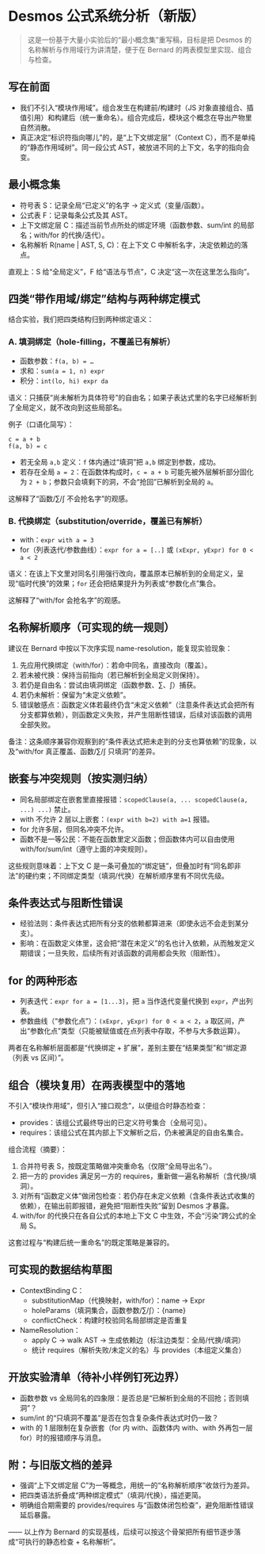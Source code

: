 # Desmos 公式系统分析（新版）

> 这是一份基于大量小实验后的“最小概念集”重写稿，目标是把 Desmos 的名称解析与作用域行为讲清楚，便于在 Bernard 的两表模型里实现、组合与检查。

## 写在前面

- 我们不引入“模块作用域”。组合发生在构建前/构建时（JS 对象直接组合、插值引用）和构建后（统一重命名）。组合完成后，模块这个概念在导出产物里自然消散。
- 真正决定“标识符指向哪儿”的，是“上下文绑定层”（Context C），而不是单纯的“静态作用域树”。同一段公式 AST，被放进不同的上下文，名字的指向会变。

## 最小概念集

- 符号表 S：记录全局“已定义”的名字 → 定义式（变量/函数）。
- 公式表 F：记录每条公式及其 AST。 
- 上下文绑定层 C：描述当前节点所处的绑定环境（函数参数、sum/int 的局部名；with/for 的代换/迭代）。
- 名称解析 R(name | AST, S, C)：在上下文 C 中解析名字，决定依赖边的落点。

直观上：S 给“全局定义”，F 给“语法与节点”，C 决定“这一次在这里怎么指向”。

## 四类“带作用域/绑定”结构与两种绑定模式

结合实验，我们把四类结构归到两种绑定语义：

### A. 填洞绑定（hole-filling，不覆盖已有解析）

- 函数参数：`f(a, b) = …`
- 求和：`sum(a = 1, n) expr`
- 积分：`int(lo, hi) expr da`

语义：只捕获“尚未解析为具体符号”的自由名；如果子表达式里的名字已经解析到了全局定义，就不改向到这些局部名。

例子（口语化简写）：

```text
c = a + b
f(a, b) = c
```

- 若无全局 `a,b` 定义：`f` 体内通过“填洞”把 `a,b` 绑定到参数，成功。
- 若存在全局 `a = 2`：在函数体构成时，`c = a + b` 可能先被外层解析部分固化为 `2 + b`；参数只会填剩下的洞，不会“抢回”已解析到全局的 `a`。

这解释了“函数/∑/∫ 不会抢名字”的观感。

### B. 代换绑定（substitution/override，覆盖已有解析）

- with：`expr with a = 3`
- for（列表迭代/参数曲线）：`expr for a = [..]` 或 `(xExpr, yExpr) for 0 < a < 2`

语义：在该上下文里对同名引用强行改向，覆盖原本已解析到的全局定义，呈现“临时代换”的效果；`for` 还会把结果提升为列表或“参数化点”集合。

这解释了“with/for 会抢名字”的观感。

## 名称解析顺序（可实现的统一规则）

建议在 Bernard 中按以下次序实现 name-resolution，能复现实验现象：

1. 先应用代换绑定（with/for）：若命中同名，直接改向（覆盖）。
2. 若未被代换：保持当前指向（若已解析到全局定义则保持）。
3. 若仍是自由名：尝试由填洞绑定（函数参数、∑、∫）捕获。
4. 若仍未解析：保留为“未定义依赖”。
5. 错误敏感点：函数定义体若最终仍含“未定义依赖”（注意条件表达式会把所有分支都算依赖），则函数定义失败，并产生阻断性错误，后续对该函数的调用全部失败。

备注：这条顺序兼容你观察到的“条件表达式把未走到的分支也算依赖”的现象，以及“with/for 真正覆盖、函数/∑/∫ 只填洞”的差异。

## 嵌套与冲突规则（按实测归纳）

- 同名局部绑定在嵌套里直接报错：`scopedClause(a, ... scopedClause(a, ...) ...)` 禁止。
- with 不允许 2 层以上嵌套：`(expr with b=2) with a=1` 报错。
- for 允许多层，但同名冲突不允许。
- 函数不是一等公民：不能在函数里定义函数；但函数体内可以自由使用 with/for/sum/int（遵守上面的冲突规则）。

这些规则意味着：上下文 C 是一条可叠加的“绑定链”，但叠加时有“同名即非法”的硬约束；不同绑定类型（填洞/代换）在解析顺序里有不同优先级。

## 条件表达式与阻断性错误

- 经验法则：条件表达式把所有分支的依赖都算进来（即使永远不会走到某分支）。
- 影响：在函数定义体里，这会把“潜在未定义”的名也计入依赖，从而触发定义期错误；一旦失败，后续所有对该函数的调用都会失败（阻断性）。

## for 的两种形态

- 列表迭代：`expr for a = [1...3]`，把 `a` 当作迭代变量代换到 `expr`，产出列表。
- 参数曲线（“参数化点”）：`(xExpr, yExpr) for 0 < a < 2`，`a` 取区间，产出“参数化点”类型（只能被赋值或在点列表中存取，不参与大多数运算）。

两者在名称解析层面都是“代换绑定 + 扩展”，差别主要在“结果类型”和“绑定源（列表 vs 区间）”。

## 组合（模块复用）在两表模型中的落地

不引入“模块作用域”，但引入“接口观念”，以便组合时静态检查：

- provides：该组公式最终导出的已定义符号集合（全局可见）。
- requires：该组公式在其内部上下文解析之后，仍未被满足的自由名集合。

组合流程（摘要）：

1. 合并符号表 S，按既定策略做冲突重命名（仅限“全局导出名”）。
2. 把一方的 provides 满足另一方的 requires，重新做一遍名称解析（含代换/填洞）。
3. 对所有“函数定义体”做闭包检查：若仍存在未定义依赖（含条件表达式收集的依赖），在输出前即报错，避免把“阻断性失败”留到 Desmos 才暴露。
4. with/for 的代换只在各自公式的本地上下文 C 中生效，不会“污染”跨公式的全局 S。

这套过程与“构建后统一重命名”的既定策略是兼容的。

## 可实现的数据结构草图

- ContextBinding C：
  - substitutionMap（代换映射，with/for）：name → Expr
  - holeParams（填洞集合，函数参数/∑/∫）：{name}
  - conflictCheck：构建时校验同名局部绑定是否重复
- NameResolution：
  - apply C → walk AST → 生成依赖边（标注边类型：全局/代换/填洞）
  - 统计 requires（解析失败/未定义的名）与 provides（本组定义集合）

## 开放实验清单（待补小样例钉死边界）

- 函数参数 vs 全局同名的四象限：是否总是“已解析到全局的不回抢；否则填洞”？
- sum/int 的“只填洞不覆盖”是否在包含复杂条件表达式时仍一致？
- with 的 1 层限制在复杂嵌套（for 内 with、函数体内 with、with 外再包一层 for）时的报错顺序与消息。

## 附：与旧版文档的差异

- 强调“上下文绑定层 C”为一等概念，用统一的“名称解析顺序”收敛行为差异。
- 把四类语法折叠成“两种绑定模式”（填洞/代换），描述更简。
- 明确组合期需要的 provides/requires 与“函数体闭包检查”，避免阻断性错误延后暴露。

—— 以上作为 Bernard 的实现基线，后续可以按这个骨架把所有细节逐步落成“可执行的静态检查 + 名称解析”。


